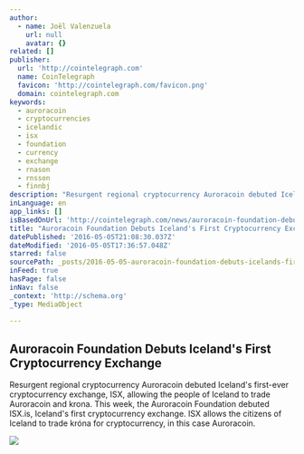 ```yaml
---
author:
  - name: Joël Valenzuela
    url: null
    avatar: {}
related: []
publisher:
  url: 'http://cointelegraph.com'
  name: CoinTelegraph
  favicon: 'http://cointelegraph.com/favicon.png'
  domain: cointelegraph.com
keywords:
  - auroracoin
  - cryptocurrencies
  - icelandic
  - isx
  - foundation
  - currency
  - exchange
  - rnason
  - rnsson
  - finnbj
description: "Resurgent regional cryptocurrency Auroracoin debuted Iceland's first-ever cryptocurrency exchange, ISX, allowing the people of Iceland to trade Auroracoin and krona. This week, the Auroracoin Foundation debuted ISX.is, Iceland's first cryptocurrency exchange. ISX allows the citizens of Iceland to trade króna for cryptocurrency, in this case Auroracoin."
inLanguage: en
app_links: []
isBasedOnUrl: 'http://cointelegraph.com/news/auroracoin-foundation-debuts-icelands-first-cryptocurrency-exchange'
title: "Auroracoin Foundation Debuts Iceland's First Cryptocurrency Exchange"
datePublished: '2016-05-05T21:08:30.037Z'
dateModified: '2016-05-05T17:36:57.048Z'
starred: false
sourcePath: _posts/2016-05-05-auroracoin-foundation-debuts-icelands-first-cryptocurrency.md
inFeed: true
hasPage: false
inNav: false
_context: 'http://schema.org'
_type: MediaObject

---
```

<article style=""><h1>Auroracoin Foundation Debuts Iceland's First Cryptocurrency Exchange</h1><p>Resurgent regional cryptocurrency Auroracoin debuted Iceland's first-ever cryptocurrency exchange, ISX, allowing the people of Iceland to trade Auroracoin and krona. This week, the Auroracoin Foundation debuted ISX.is, Iceland's first cryptocurrency exchange. ISX allows the citizens of Iceland to trade króna for cryptocurrency, in this case Auroracoin.</p><img src="http://cointelegraph.com/images/725_aHR0cDovL2NvaW50ZWxlZ3JhcGguY29tL3N0b3JhZ2UvdXBsb2Fkcy92aWV3L2ViMDZlYTdhOTM2MzEyMzViNTc2N2IwMzk5NzEzMWQxLnBuZw==.jpg" /></article>